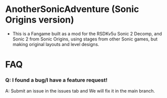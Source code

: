 # AnotherSonicAdventure (Sonic Origins version)
+ This is a Fangame built as a mod for the RSDKv5u Sonic 2 Decomp, and Sonic 2 from Sonic Origins, using stages from other Sonic games, but making original layouts and level designs.

# FAQ
### Q: I found a bug/I have a feature request!
A: Submit an issue in the issues tab and We will fix it in the main branch.

